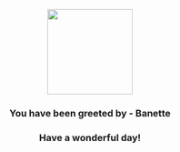 <p align="center">
    <img src="https://raw.githubusercontent.com/PokeAPI/sprites/master/sprites/pokemon/354.png" width="150" height="150">
</p>
<h3 align="center">You have been greeted by - <b>Banette</b></h3>
<h3 align="center">Have a wonderful day!</h3>
